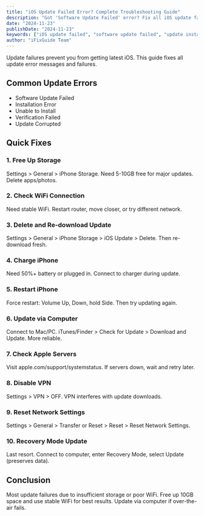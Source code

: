 ```yaml
---
title: "iOS Update Failed Error? Complete Troubleshooting Guide"
description: "Got 'Software Update Failed' error? Fix all iOS update failures and installation errors with our comprehensive guide."
date: "2024-11-23"
publishDate: "2024-11-23"
keywords: ["iOS update failed", "software update failed", "update installation error", "fix update failure", "iOS won't install"]
author: "iFixGuide Team"
---
```


Update failures prevent you from getting latest iOS. This guide fixes all update error messages and failures.

## Common Update Errors
- Software Update Failed
- Installation Error
- Unable to Install
- Verification Failed
- Update Corrupted

## Quick Fixes

### 1. Free Up Storage
Settings > General > iPhone Storage. Need 5-10GB free for major updates. Delete apps/photos.

### 2. Check WiFi Connection
Need stable WiFi. Restart router, move closer, or try different network.

### 3. Delete and Re-download Update
Settings > General > iPhone Storage > iOS Update > Delete. Then re-download fresh.

### 4. Charge iPhone
Need 50%+ battery or plugged in. Connect to charger during update.

### 5. Restart iPhone
Force restart: Volume Up, Down, hold Side. Then try updating again.

### 6. Update via Computer
Connect to Mac/PC. iTunes/Finder > Check for Update > Download and Update. More reliable.

### 7. Check Apple Servers
Visit apple.com/support/systemstatus. If servers down, wait and retry later.

### 8. Disable VPN
Settings > VPN > OFF. VPN interferes with update downloads.

### 9. Reset Network Settings
Settings > General > Transfer or Reset > Reset > Reset Network Settings.

### 10. Recovery Mode Update
Last resort. Connect to computer, enter Recovery Mode, select Update (preserves data).

## Conclusion
Most update failures due to insufficient storage or poor WiFi. Free up 10GB space and use stable WiFi for best results. Update via computer if over-the-air fails.
